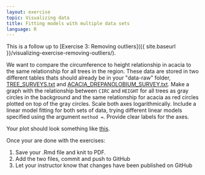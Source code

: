```yaml
---
layout: exercise
topic: Visualizing data
title: Fitting models with multiple data sets
language: R
---
```


This is a follow up to [Exercise 3: Removing outliers]({{ site.baseurl }}/visualizing-exercise-removing-outliers/).

We want to compare the circumference to height relationship in acacia to the same relationship for all trees in the region. These data are stored in two different tables thats should already be in your "data-raw" folder, [TREE_SURVEYS.txt](https://figshare.com/ndownloader/files/5629536) and [ACACIA_DREPANOLOBIUM_SURVEY.txt](https://ndownloader.figshare.com/files/5629542). Make a graph with the relationship between `CIRC` and `HEIGHT` for all trees as gray circles in the background and the same relationship for acacia as red circles plotted on top of the gray circles. Scale both axes logarithmically. Include a linear model fitting for both sets of data, trying different linear models specified using the argument `method =`. Provide clear labels for the axes.

Your plot should look something like [this](https://datacarpentry.org/semester-biology/solutions/Graphing-data-from-multiple-tables-R.jpeg).

Once your are done with the exercises:

1. Save your .Rmd file and knit to PDF.
1. Add the two files, commit and push to GitHub
1. Let your instructor know that changes have been published on GitHub
